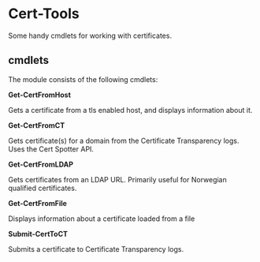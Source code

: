 Cert-Tools
=====
Some handy cmdlets for working with certificates.

## cmdlets

The module consists of the following cmdlets:

**Get-CertFromHost**

Gets a certificate from a tls enabled host, and displays information about it.

**Get-CertFromCT**

Gets certificate(s) for a domain from the Certificate Transparency logs. Uses the Cert Spotter API.

**Get-CertFromLDAP**

Gets certificates from an LDAP URL. Primarily useful for Norwegian qualified certificates.

**Get-CertFromFile**

Displays information about a certificate loaded from a file

**Submit-CertToCT**

Submits a certificate to Certificate Transparency logs.
